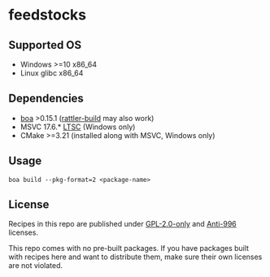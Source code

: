 # feedstocks
## Supported OS
- Windows >=10 x86_64
- Linux glibc x86_64
## Dependencies
- [boa][1] >0.15.1 ([rattler-build][5] may also work)
- MSVC 17.6.* [LTSC][2] (Windows only)
- CMake >=3.21 (installed along with MSVC, Windows only)
## Usage
```
boa build --pkg-format=2 <package-name>
```
## License
Recipes in this repo are published under [GPL-2.0-only][3] and [Anti-996][4]
licenses.

This repo comes with no pre-built packages. If you have packages built with
recipes here and want to distribute them, make sure their own licenses are not
violated.

[1]: https://github.com/mamba-org/boa
[2]: https://learn.microsoft.com/en-us/visualstudio/releases/2022/release-history#evergreen-bootstrappers
[3]: LICENSE#L1-L339
[4]: LICENSE#L343-L388
[5]: https://github.com/prefix-dev/rattler-build

